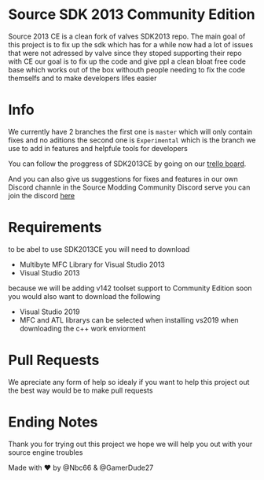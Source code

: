 # Source SDK 2013 Community Edition

Source 2013 CE is a clean fork of valves SDK2013 repo. The main goal of this project is to fix up
the sdk which has for a while now had a lot of issues that were not adressed by valve since they stoped
supporting their repo with CE our goal is to fix up the code and give ppl a clean bloat free code base
which works out of the box withouth people needing to fix the code themselfs and to make developers lifes
easier

# Info

We currently have 2 branches the first one is `master` which will only contain fixes and no aditions
the second one is `Experimental` which is the branch we use to add in features and helpfule tools for developers

You can follow the proggress of SDK2013CE by going on our [trello board](https://trello.com/b/MOxQ2iai/source-sdk-2013-community-edition).

And you can also give us suggestions for fixes and features in our own Discord channle in the Source Modding Community Discord serve
you can join the discord [here](https://discord.gg/BD6WpY5)

# Requirements 

to be abel to use SDK2013CE you will need to download 

* Multibyte MFC Library for Visual Studio 2013
* Visual Studio 2013

because we will be adding v142 toolset support to Community Edition soon you would also want to download the following

* Visual Studio 2019
* MFC and ATL librarys can be selected when installing vs2019 when downloading the c++ work enviorment

# Pull Requests

We apreciate any form of help so idealy if you want to help this project out
the best way would be to make pull requests

# Ending Notes

Thank you for trying out this project we hope we will help you out with your source engine troubles

Made with :heart: by @Nbc66 & @GamerDude27
